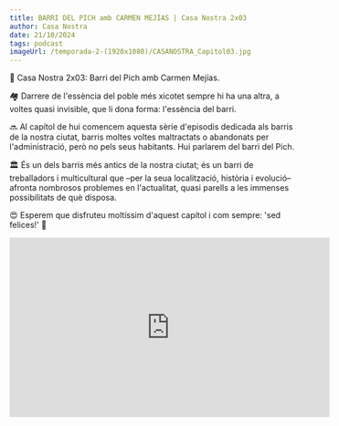 ```yaml
---
title: BARRI DEL PICH amb CARMEN MEJÍAS | Casa Nostra 2x03
author: Casa Nostra
date: 21/10/2024
tags: podcast
imageUrl: /temporada-2-(1920x1080)/CASANOSTRA_Capitol03.jpg
---
```


<p>🏡 Casa Nostra 2x03: Barri del Pich amb Carmen Mejías.</p>

<p>🏘️ Darrere de l&#39;essència del poble més xicotet sempre hi ha una altra, a voltes quasi invisible, que li dona forma: l&#39;essència del barri.</p>

<p>🔜 Al capítol de hui comencem aquesta sèrie d&#39;episodis dedicada als barris de la nostra ciutat, barris moltes voltes maltractats o abandonats per l&#39;administració, però no pels seus habitants. Hui parlarem del barri del Pich.</p>

<p>🏛️ És un dels barris més antics de la nostra ciutat; és un barri de treballadors i multicultural que –per la seua localització, història i evolució– afronta nombrosos problemes en l&#39;actualitat, quasi parells a les immenses possibilitats de què disposa.</p>

<p>😍 Esperem que disfruteu moltíssim d&#39;aquest capítol i com sempre: &#39;sed felices!&#39; 🩵</p>

<iframe width="560" height="315" src="https://www.youtube.com/embed/tZ6ousdmlHE?si=8uZt4yAcMMsEO0Fe" title="YouTube video player" frameborder="0" allow="accelerometer; autoplay; clipboard-write; encrypted-media; gyroscope; picture-in-picture; web-share" referrerpolicy="strict-origin-when-cross-origin" allowfullscreen></iframe>